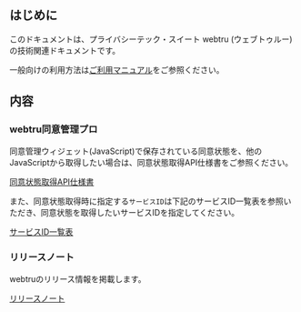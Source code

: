 ## はじめに

このドキュメントは、プライバシーテック・スイート webtru (ウェブトゥルー) の技術関連ドキュメントです。

一般向けの利用方法は[ご利用マニュアル](https://webtru.io/manual)をご参照ください。

## 内容

### webtru同意管理プロ

同意管理ウィジェット(JavaScript)で保存されている同意状態を、他のJavaScriptから取得したい場合は、同意状態取得API仕様書をご参照ください。

[同意状態取得API仕様書](cmp_js_apis.md)

また、同意状態取得時に指定する`サービスID`は下記のサービスID一覧表を参照いただき、同意状態を取得したいサービスIDを指定してください。

[サービスID一覧表](https://docs.google.com/spreadsheets/d/1z_80EI7lN1xcmuCcfgz2EVR3oxGzvcUTEpSks7hsZfI/edit#gid=1489983941)

### リリースノート

webtruのリリース情報を掲載します。

[リリースノート](release-note.md)
